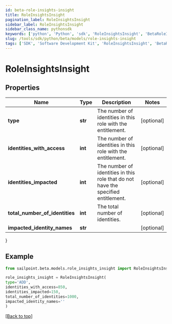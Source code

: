 ```yaml
---
id: beta-role-insights-insight
title: RoleInsightsInsight
pagination_label: RoleInsightsInsight
sidebar_label: RoleInsightsInsight
sidebar_class_name: pythonsdk
keywords: ['python', 'Python', 'sdk', 'RoleInsightsInsight', 'BetaRoleInsightsInsight'] 
slug: /tools/sdk/python/beta/models/role-insights-insight
tags: ['SDK', 'Software Development Kit', 'RoleInsightsInsight', 'BetaRoleInsightsInsight']
---
```


# RoleInsightsInsight


## Properties

Name | Type | Description | Notes
------------ | ------------- | ------------- | -------------
**type** | **str** | The number of identities in this role with the entitlement. | [optional] 
**identities_with_access** | **int** | The number of identities in this role with the entitlement. | [optional] 
**identities_impacted** | **int** | The number of identities in this role that do not have the specified entitlement. | [optional] 
**total_number_of_identities** | **int** | The total number of identities. | [optional] 
**impacted_identity_names** | **str** |  | [optional] 
}

## Example

```python
from sailpoint.beta.models.role_insights_insight import RoleInsightsInsight

role_insights_insight = RoleInsightsInsight(
type='ADD',
identities_with_access=850,
identities_impacted=150,
total_number_of_identities=1000,
impacted_identity_names=''
)

```
[[Back to top]](#) 

